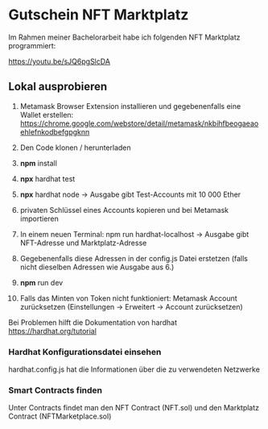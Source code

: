 # Gutschein NFT Marktplatz

Im Rahmen meiner Bachelorarbeit habe ich folgenden NFT Marktplatz programmiert:

https://youtu.be/sJQ6pgSlcDA

## Lokal ausprobieren

1. Metamask Browser Extension installieren und gegebenenfalls eine Wallet erstellen:
https://chrome.google.com/webstore/detail/metamask/nkbihfbeogaeaoehlefnkodbefgpgknn

2. Den Code klonen / herunterladen
3. **npm** install
4. **npx** hardhat test
5. **npx** hardhat node -> Ausgabe gibt Test-Accounts mit 10 000 Ether
6. privaten Schlüssel eines Accounts kopieren und bei Metamask importieren
6. In einem neuen Terminal: npm run hardhat-localhost -> Ausgabe gibt NFT-Adresse und Marktplatz-Adresse
7. Gegebenenfalls diese Adressen in der config.js Datei erstetzen (falls nicht dieselben Adressen wie Ausgabe aus 6.)
8. **npm** run dev
9. Falls das Minten von Token nicht funktioniert: Metamask Account zurücksetzen (Einstellungen -> Erweitert -> Account zurücksetzen)

Bei Problemen hilft die Dokumentation von hardhat 
https://hardhat.org/tutorial

### Hardhat Konfigurationsdatei einsehen

hardhat.config.js hat die Informationen über die zu verwendeten Netzwerke

### Smart Contracts finden

Unter Contracts findet man den NFT Contract (NFT.sol) und den Marktplatz Contract (NFTMarketplace.sol)
